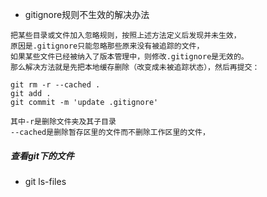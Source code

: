  - gitignore规则不生效的解决办法
 
```
把某些目录或文件加入忽略规则，按照上述方法定义后发现并未生效，
原因是.gitignore只能忽略那些原来没有被追踪的文件，
如果某些文件已经被纳入了版本管理中，则修改.gitignore是无效的。
那么解决方法就是先把本地缓存删除（改变成未被追踪状态），然后再提交：
```

```
git rm -r --cached .
git add .
git commit -m 'update .gitignore'
```
```
其中-r是删除文件夹及其子目录
--cached是删除暂存区里的文件而不删除工作区里的文件，
```
##### 查看git下的文件 
 - git ls-files
 
 
